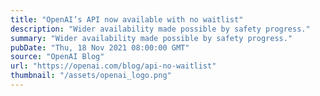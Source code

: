 ```yaml
---
title: "OpenAI’s API now available with no waitlist"
description: "Wider availability made possible by safety progress."
summary: "Wider availability made possible by safety progress."
pubDate: "Thu, 18 Nov 2021 08:00:00 GMT"
source: "OpenAI Blog"
url: "https://openai.com/blog/api-no-waitlist"
thumbnail: "/assets/openai_logo.png"
---
```


